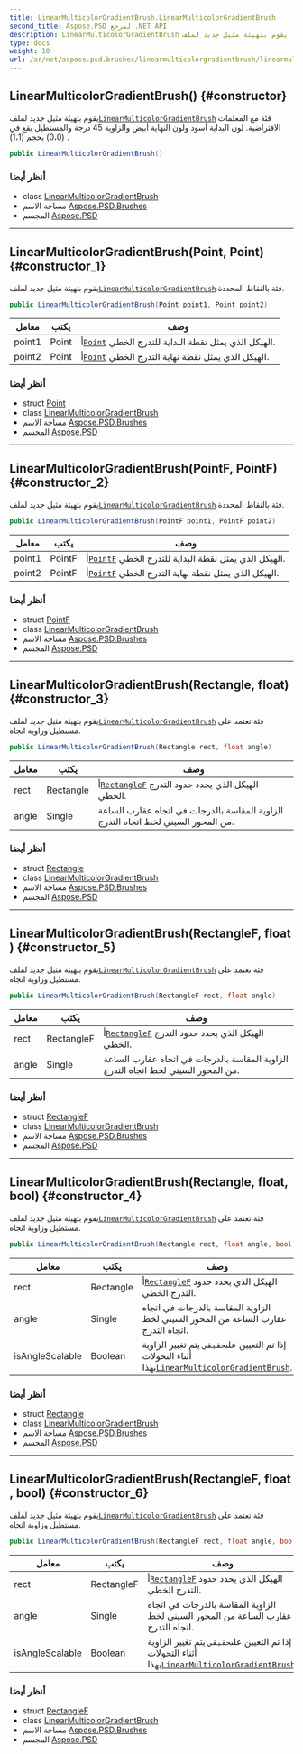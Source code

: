 ```yaml
---
title: LinearMulticolorGradientBrush.LinearMulticolorGradientBrush
second_title: Aspose.PSD لمرجع .NET API
description: LinearMulticolorGradientBrush البناء. يقوم بتهيئة مثيل جديد لملفLinearMulticolorGradientBrush فئة مع المعلمات الافتراضية. لون البداية أسود ولون النهاية أبيض والزاوية 45 درجة والمستطيل يقع في 00 بحجم 11 .
type: docs
weight: 10
url: /ar/net/aspose.psd.brushes/linearmulticolorgradientbrush/linearmulticolorgradientbrush/
---
```

## LinearMulticolorGradientBrush() {#constructor}

يقوم بتهيئة مثيل جديد لملف[`LinearMulticolorGradientBrush`](../) فئة مع المعلمات الافتراضية. لون البداية أسود ولون النهاية أبيض والزاوية 45 درجة والمستطيل يقع في (0،0) بحجم (1،1) .

```csharp
public LinearMulticolorGradientBrush()
```

### أنظر أيضا

* class [LinearMulticolorGradientBrush](../)
* مساحة الاسم [Aspose.PSD.Brushes](../../linearmulticolorgradientbrush/)
* المجسم [Aspose.PSD](../../../)

---

## LinearMulticolorGradientBrush(Point, Point) {#constructor_1}

يقوم بتهيئة مثيل جديد لملف[`LinearMulticolorGradientBrush`](../) فئة بالنقاط المحددة.

```csharp
public LinearMulticolorGradientBrush(Point point1, Point point2)
```

| معامل | يكتب | وصف |
| --- | --- | --- |
| point1 | Point | أ[`Point`](../../../aspose.psd/point/) الهيكل الذي يمثل نقطة البداية للتدرج الخطي. |
| point2 | Point | أ[`Point`](../../../aspose.psd/point/) الهيكل الذي يمثل نقطة نهاية التدرج الخطي. |

### أنظر أيضا

* struct [Point](../../../aspose.psd/point/)
* class [LinearMulticolorGradientBrush](../)
* مساحة الاسم [Aspose.PSD.Brushes](../../linearmulticolorgradientbrush/)
* المجسم [Aspose.PSD](../../../)

---

## LinearMulticolorGradientBrush(PointF, PointF) {#constructor_2}

يقوم بتهيئة مثيل جديد لملف[`LinearMulticolorGradientBrush`](../) فئة بالنقاط المحددة.

```csharp
public LinearMulticolorGradientBrush(PointF point1, PointF point2)
```

| معامل | يكتب | وصف |
| --- | --- | --- |
| point1 | PointF | أ[`PointF`](../../../aspose.psd/pointf/) الهيكل الذي يمثل نقطة البداية للتدرج الخطي. |
| point2 | PointF | أ[`PointF`](../../../aspose.psd/pointf/) الهيكل الذي يمثل نقطة نهاية التدرج الخطي. |

### أنظر أيضا

* struct [PointF](../../../aspose.psd/pointf/)
* class [LinearMulticolorGradientBrush](../)
* مساحة الاسم [Aspose.PSD.Brushes](../../linearmulticolorgradientbrush/)
* المجسم [Aspose.PSD](../../../)

---

## LinearMulticolorGradientBrush(Rectangle, float) {#constructor_3}

يقوم بتهيئة مثيل جديد لملف[`LinearMulticolorGradientBrush`](../) فئة تعتمد على مستطيل وزاوية اتجاه.

```csharp
public LinearMulticolorGradientBrush(Rectangle rect, float angle)
```

| معامل | يكتب | وصف |
| --- | --- | --- |
| rect | Rectangle | أ[`RectangleF`](../../../aspose.psd/rectanglef/) الهيكل الذي يحدد حدود التدرج الخطي. |
| angle | Single | الزاوية المقاسة بالدرجات في اتجاه عقارب الساعة من المحور السيني لخط اتجاه التدرج. |

### أنظر أيضا

* struct [Rectangle](../../../aspose.psd/rectangle/)
* class [LinearMulticolorGradientBrush](../)
* مساحة الاسم [Aspose.PSD.Brushes](../../linearmulticolorgradientbrush/)
* المجسم [Aspose.PSD](../../../)

---

## LinearMulticolorGradientBrush(RectangleF, float) {#constructor_5}

يقوم بتهيئة مثيل جديد لملف[`LinearMulticolorGradientBrush`](../) فئة تعتمد على مستطيل وزاوية اتجاه.

```csharp
public LinearMulticolorGradientBrush(RectangleF rect, float angle)
```

| معامل | يكتب | وصف |
| --- | --- | --- |
| rect | RectangleF | أ[`RectangleF`](../../../aspose.psd/rectanglef/) الهيكل الذي يحدد حدود التدرج الخطي. |
| angle | Single | الزاوية المقاسة بالدرجات في اتجاه عقارب الساعة من المحور السيني لخط اتجاه التدرج. |

### أنظر أيضا

* struct [RectangleF](../../../aspose.psd/rectanglef/)
* class [LinearMulticolorGradientBrush](../)
* مساحة الاسم [Aspose.PSD.Brushes](../../linearmulticolorgradientbrush/)
* المجسم [Aspose.PSD](../../../)

---

## LinearMulticolorGradientBrush(Rectangle, float, bool) {#constructor_4}

يقوم بتهيئة مثيل جديد لملف[`LinearMulticolorGradientBrush`](../) فئة تعتمد على مستطيل وزاوية اتجاه.

```csharp
public LinearMulticolorGradientBrush(Rectangle rect, float angle, bool isAngleScalable)
```

| معامل | يكتب | وصف |
| --- | --- | --- |
| rect | Rectangle | أ[`RectangleF`](../../../aspose.psd/rectanglef/) الهيكل الذي يحدد حدود التدرج الخطي. |
| angle | Single | الزاوية المقاسة بالدرجات في اتجاه عقارب الساعة من المحور السيني لخط اتجاه التدرج. |
| isAngleScalable | Boolean | إذا تم التعيين على`حقيقي` يتم تغيير الزاوية أثناء التحولات بهذا[`LinearMulticolorGradientBrush`](../). |

### أنظر أيضا

* struct [Rectangle](../../../aspose.psd/rectangle/)
* class [LinearMulticolorGradientBrush](../)
* مساحة الاسم [Aspose.PSD.Brushes](../../linearmulticolorgradientbrush/)
* المجسم [Aspose.PSD](../../../)

---

## LinearMulticolorGradientBrush(RectangleF, float, bool) {#constructor_6}

يقوم بتهيئة مثيل جديد لملف[`LinearMulticolorGradientBrush`](../) فئة تعتمد على مستطيل وزاوية اتجاه.

```csharp
public LinearMulticolorGradientBrush(RectangleF rect, float angle, bool isAngleScalable)
```

| معامل | يكتب | وصف |
| --- | --- | --- |
| rect | RectangleF | أ[`RectangleF`](../../../aspose.psd/rectanglef/) الهيكل الذي يحدد حدود التدرج الخطي. |
| angle | Single | الزاوية المقاسة بالدرجات في اتجاه عقارب الساعة من المحور السيني لخط اتجاه التدرج. |
| isAngleScalable | Boolean | إذا تم التعيين على`حقيقي` يتم تغيير الزاوية أثناء التحولات بهذا[`LinearMulticolorGradientBrush`](../). |

### أنظر أيضا

* struct [RectangleF](../../../aspose.psd/rectanglef/)
* class [LinearMulticolorGradientBrush](../)
* مساحة الاسم [Aspose.PSD.Brushes](../../linearmulticolorgradientbrush/)
* المجسم [Aspose.PSD](../../../)


